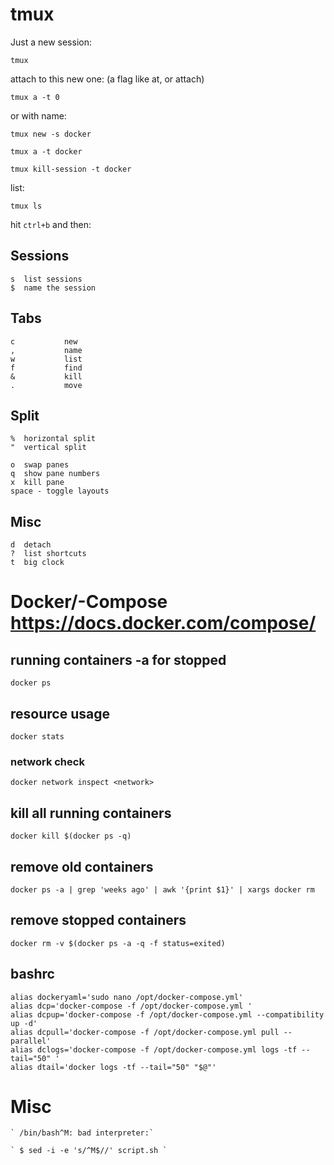 



# tmux 

Just a new session:

    tmux
    
attach to this new one:
(a flag like at, or attach)

    tmux a -t 0
    
or with name:

    tmux new -s docker
    
    tmux a -t docker
    
    tmux kill-session -t docker
    
    
list:

    tmux ls

hit `ctrl+b` and then:

## Sessions

    s  list sessions
    $  name the session

## Tabs

    c           new
    ,           name
    w           list
    f           find
    &           kill
    .           move


## Split

    %  horizontal split
    "  vertical split
    
    o  swap panes
    q  show pane numbers
    x  kill pane
    space - toggle layouts
    
## Misc

    d  detach
    ?  list shortcuts
    t  big clock



# Docker/-Compose https://docs.docker.com/compose/

## running containers -a for stopped

    docker ps

## resource usage 

    docker stats
    
### network check

    docker network inspect <network>

## kill all running containers
    docker kill $(docker ps -q)

## remove old containers
    docker ps -a | grep 'weeks ago' | awk '{print $1}' | xargs docker rm

## remove stopped containers
    docker rm -v $(docker ps -a -q -f status=exited)

## bashrc

    alias dockeryaml='sudo nano /opt/docker-compose.yml'
    alias dcp='docker-compose -f /opt/docker-compose.yml '
    alias dcpup='docker-compose -f /opt/docker-compose.yml --compatibility up -d'
    alias dcpull='docker-compose -f /opt/docker-compose.yml pull --parallel'
    alias dclogs='docker-compose -f /opt/docker-compose.yml logs -tf --tail="50" '
    alias dtail='docker logs -tf --tail="50" "$@"'
    


# Misc

    ` /bin/bash^M: bad interpreter:` 

    ` $ sed -i -e 's/^M$//' script.sh ` 
